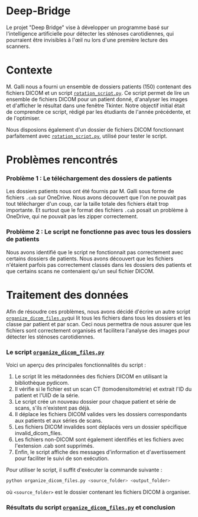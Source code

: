 # Deep-Bridge

Le projet "Deep Bridge" vise à développer un programme basé sur l'intelligence artificielle pour détecter les sténoses
carotidiennes, qui pourraient être invisibles à l'œil nu lors d'une première lecture des scanners.

# Contexte

M. Galli nous a fourni un ensemble de dossiers patients (150) contenant des fichiers DICOM et un script
[`rotation_script.py`](rotation_script.py). Ce script permet de lire un ensemble de fichiers DICOM pour un patient
donné, d'analyser les images et d'afficher le résultat dans une fenêtre Tkinter. Notre objectif initial était
de comprendre ce script, rédigé par les étudiants de l'année précédente, et de l'optimiser.

Nous disposions également d'un dossier de fichiers DICOM fonctionnant parfaitement avec
[`rotation_script.py`](rotation_script.py), utilisé pour tester le script.

# Problèmes rencontrés

### Problème 1 : Le téléchargement des dossiers de patients

Les dossiers patients nous ont été fournis par M. Galli sous forme de fichiers `.cab` sur OneDrive. Nous avons
découvert que l'on ne pouvait pas tout télécharger d'un coup, car la taille totale des fichiers était trop importante.
Et surtout que le format des fichiers `.cab` posait un problème à OneDrive, qui ne pouvait pas les zipper correctement.

### Problème 2 : Le script ne fonctionne pas avec tous les dossiers de patients

Nous avons identifié que le script ne fonctionnait pas correctement avec certains dossiers de patients. Nous avons
découvert que les fichiers n'étaient parfois pas correctement classés dans les dossiers des patients et que certains
scans ne contenaient qu'un seul fichier DICOM.

# Traitement des données

Afin de résoudre ces problèmes, nous avons décidé d'écrire un autre script
[`organize_dicom_files.py`](organize_dicom_files.py)qui lit tous les fichiers
dans tous les dossiers et les classe par patient et par scan. Ceci nous permettra de nous assurer que les fichiers sont
correctement organisés et facilitera l'analyse des images pour détecter les sténoses carotidiennes.

### Le script [`organize_dicom_files.py`](organize_dicom_files.py)

Voici un aperçu des principales fonctionnalités du script :

<ol>
<li>Le script lit les métadonnées des fichiers DICOM en utilisant la bibliothèque pydicom.</li>
<li>Il vérifie si le fichier est un scan CT (tomodensitométrie) et extrait l'ID du patient et l'UID de la série.</li>
<li>Le script crée un nouveau dossier pour chaque patient et série de scans, s'ils n'existent pas déjà.</li>
<li>Il déplace les fichiers DICOM valides vers les dossiers correspondants aux patients et aux séries de scans.</li>
<li>Les fichiers DICOM invalides sont déplacés vers un dossier spécifique invalid_dicom_files.</li>
<li>Les fichiers non-DICOM sont également identifiés et les fichiers avec l'extension .cab sont supprimés.</li>
<li>Enfin, le script affiche des messages d'information et d'avertissement pour faciliter le suivi de son exécution.</li>
</ol>

Pour utiliser le script, il suffit d'exécuter la commande suivante :

```bash
python organize_dicom_files.py <source_folder> <output_folder>
```

où `<source_folder>` est le dossier contenant les fichiers DICOM à organiser.

### Résultats du script [`organize_dicom_files.py`](organize_dicom_files.py) et conclusion